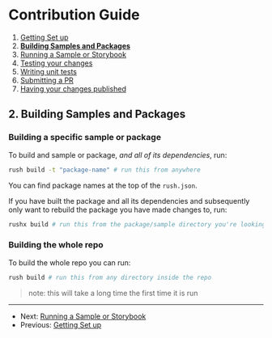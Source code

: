 # Contribution Guide

1. [Getting Set up](<./1. getting-set-up.md>)
2. **[Building Samples and Packages](<./2. build-samples-and-packages.md>)**
3. [Running a Sample or Storybook](<./3. running-a-sample-or-storybook.md>)
4. [Testing your changes](<./4. testing-your-changes.md>)
5. [Writing unit tests](<./5. writing-unit-tests.md>)
6. [Submitting a PR](<./6. submitting-a-pr.md>)
7. [Having your changes published](<./7. having-your-changes-published.md>)

## 2. Building Samples and Packages

### Building a specific sample or package

To build and sample or package, _and all of its dependencies_, run:

```bash
rush build -t "package-name" # run this from anywhere
```

You can find package names at the top of the `rush.json`.

If you have built the package and all its dependencies and subsequently only want to rebuild the package you have made changes to, run:

```bash
rushx build # run this from the package/sample directory you're looking to build
```

### Building the whole repo

To build the whole repo you can run:

```bash
rush build # run this from any directory inside the repo
```

> note: this will take a long time the first time it is run

---

* Next: [Running a Sample or Storybook](<./3. running-a-sample-or-storybook.md>)
* Previous: [Getting Set up](<./1. getting-set-up.md>)
